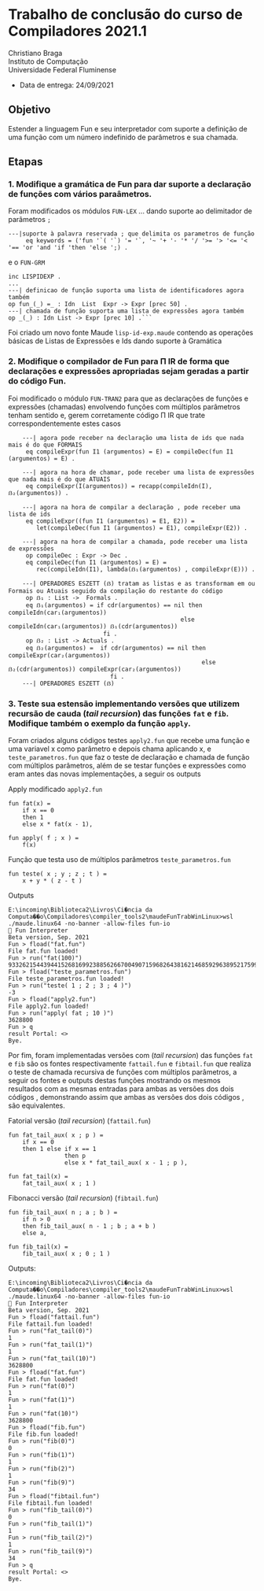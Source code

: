 # Trabalho de conclusão do curso de Compiladores 2021.1

Christiano Braga  
Instituto de Computação  
Universidade Federal Fluminense

- Data de entrega: 24/09/2021

## Objetivo

Estender a linguagem Fun e seu interpretador com suporte a definição
de uma função com um número indefinido de parâmetros e sua chamada.

## Etapas

 ### 1. Modifique a gramática de Fun para dar suporte a declaração de funções com vários paraâmetros.

   Foram modificados os módulos ```FUN-LEX``` ... dando suporte ao delimitador de parâmetros ```;``` 
```BNF
---|suporte à palavra reservada ; que delimita os parametros de função
     eq keywords = ('fun '`( '`) '= '`, '~ '+ '- '* '/ '>= '> '<= '< '== 'or 'and 'if 'then 'else ';) .
```
   e o ```FUN-GRM```
```BNF
inc LISPIDEXP .
...
---| definicao de função suporta uma lista de identificadores agora também
op fun_(_) =_ : Idn  List  Expr -> Expr [prec 50] .
---| chamada de função suporta uma lista de expressões agora também
op _(_) : Idn List -> Expr [prec 10] .```
```         
   Foi criado um novo fonte Maude ```lisp-id-exp.maude``` contendo as operações básicas de Listas de Expressões e Ids dando suporte à Gramática

 ### 2. Modifique o compilador de Fun para Π IR de forma que declarações e expressões apropriadas sejam geradas a partir do código Fun.

   Foi modificado o módulo ```FUN-TRAN2``` para que as declarações de funções e expressões (chamadas) envolvendo funções com múltiplos parâmetros tenham sentido e,
   gerem corretamente código Π IR que trate correspondentemente estes casos

```BNF
    ---| agora pode receber na declaração uma lista de ids que nada mais é do que FORMAIS
     eq compileExpr(fun I1 (argumentos) = E) = compileDec(fun I1 (argumentos) = E) .

    ---| agora na hora de chamar, pode receber uma lista de expressões que nada mais é do que ATUAIS
     eq compileExpr(I(argumentos)) = recapp(compileIdn(I), ẞ₂(argumentos)) .

    ---| agora na hora de compilar a declaração , pode receber uma lista de ids
     eq compileExpr((fun I1 (argumentos) = E1, E2)) =
        let(compileDec(fun I1 (argumentos) = E1), compileExpr(E2)) .

    ---| agora na hora de compilar a chamada, pode receber uma lista de expressões
     op compileDec : Expr -> Dec .
     eq compileDec(fun I1 (argumentos) = E) =
        rec(compileIdn(I1), lambda(ẞ₁(argumentos) , compileExpr(E))) .

    ---| OPERADORES ESZETT (ẞ) tratam as listas e as transformam em ou Formais ou Atuais seguido da compilação do restante do código
     op ẞ₁ : List ->  Formals .
     eq ẞ₁(argumentos) = if cdr(argumentos) == nil then compileIdn(car₁(argumentos))
                                                 else  compileIdn(car₁(argumentos)) ẞ₁(cdr(argumentos))
                           fi .
     op ẞ₂ : List -> Actuals .
     eq ẞ₂(argumentos) =  if cdr(argumentos) == nil then compileExpr(car₂(argumentos))
                                                       else  ẞ₂(cdr(argumentos)) compileExpr(car₂(argumentos))
                             fi .
    ---| OPERADORES ESZETT (ẞ)
```         


 ### 3. Teste sua estensão implementando versões que utilizem recursão de cauda (_tail recursion_) das funções ```fat``` e ```fib```. Modifique também o exemplo da função ```apply```.
   
   Foram criados alguns códigos testes ```apply2.fun``` que recebe uma função e uma variavel x como parâmetro e depois chama aplicando x, e ```teste_parametros.fun``` 
   que faz o teste de declaração e chamada de função com múltiplos parâmetros, além de se testar funções e expressões como eram antes das novas implementações, a seguir os outputs 


Apply modificado ```apply2.fun```

```BNF
fun fat(x) =
    if x == 0
    then 1
    else x * fat(x - 1),

fun apply( f ; x ) =
    f(x)
```


Função que testa uso de múltiplos parâmetros ```teste_parametros.fun```

```BNF
fun teste( x ; y ; z ; t ) =
    x + y * ( z - t )
```



Outputs

```BNF
E:\incoming\Biblioteca2\Livros\Ci�ncia da Computa��o\Compiladores\compiler_tools2\maudeFunTrabWinLinux>wsl ./maude.linux64 -no-banner -allow-files fun-io 
🎉 Fun Interpreter
Beta version, Sep. 2021
Fun > fload("fat.fun")
File fat.fun loaded!
Fun > run("fat(100)")
93326215443944152681699238856266700490715968264381621468592963895217599993229915608941463976156518286253697920827223758251185210916864000000000000000000000000
Fun > fload("teste_parametros.fun")
File teste_parametros.fun loaded!
Fun > run("teste( 1 ; 2 ; 3 ; 4 )")
-3
Fun > fload("apply2.fun")
File apply2.fun loaded!
Fun > run("apply( fat ; 10 )")
3628800
Fun > q
result Portal: <>
Bye.
```

   Por fim, foram implementadas versões com (_tail recursion_) das funções ```fat``` e ```fib``` são os fontes respectivamente  ```fattail.fun```  e ```fibtail.fun``` 
   que realiza o teste de chamada recursiva de funções com múltiplos parâmetros, a seguir os fontes e outputs destas funções 
   mostrando os mesmos resultados com as mesmas entradas para ambas as versões dos dois códigos , demonstrando assim
   que ambas as versões dos dois códigos , são equivalentes.


Fatorial versão (_tail recursion_) (```fattail.fun```)
```BNF
fun fat_tail_aux( x ; p ) =
    if x == 0
    then 1 else if x == 1
                then p
                else x * fat_tail_aux( x - 1 ; p ),

fun fat_tail(x) =
    fat_tail_aux( x ; 1 )
```

Fibonacci versão (_tail recursion_) (```fibtail.fun```)
```BNF
fun fib_tail_aux( n ; a ; b ) =
    if n > 0
    then fib_tail_aux( n - 1 ; b ; a + b )
    else a,

fun fib_tail(x) =
    fib_tail_aux( x ; 0 ; 1 )
```

Outputs:   
```BNF
E:\incoming\Biblioteca2\Livros\Ci�ncia da Computa��o\Compiladores\compiler_tools2\maudeFunTrabWinLinux>wsl ./maude.linux64 -no-banner -allow-files fun-io 
🎉 Fun Interpreter
Beta version, Sep. 2021
Fun > fload("fattail.fun")
File fattail.fun loaded!
Fun > run("fat_tail(0)")
1
Fun > run("fat_tail(1)")
1
Fun > run("fat_tail(10)")
3628800
Fun > fload("fat.fun")
File fat.fun loaded!
Fun > run("fat(0)")
1
Fun > run("fat(1)")
1
Fun > run("fat(10)")
3628800
Fun > fload("fib.fun")
File fib.fun loaded!
Fun > run("fib(0)")
0
Fun > run("fib(1)")
1
Fun > run("fib(2)")
1
Fun > run("fib(9)")
34
Fun > fload("fibtail.fun")
File fibtail.fun loaded!
Fun > run("fib_tail(0)")
0
Fun > run("fib_tail(1)")
1
Fun > run("fib_tail(2)")
1
Fun > run("fib_tail(9)")
34
Fun > q
result Portal: <>
Bye.
```